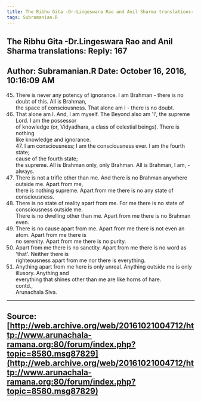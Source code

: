 ```yaml
--- 
title: The Ribhu Gita -Dr-Lingeswara Rao and Anil Sharma translations- Reply- 167   
tags: Subramanian.R  
---  
```

##  The Ribhu Gita -Dr.Lingeswara Rao and Anil Sharma translations: Reply: 167  
Author: Subramanian.R       Date: October 16, 2016, 10:16:09 AM  
---  
45. There is never any potency of ignorance. I am Brahman - there is no doubt of this. All is Brahman,   
the space of consciousness. That alone am I - there is no doubt.   
46. That alone am I. And, I am myself. The Beyond also am 'I', the supreme Lord. I am the possessor   
of knowledge (or, Vidyadhara, a class of celestial beings). There is nothing  
like knowledge and ignorance.   
47\. I am consciousness; I am the consciousness ever. I am the fourth state;  
cause of the fourth state;   
the supreme. All is Brahman only, only Brahman. All is Brahman, I am, -  
always.   
48. There is not a trifle other than me. And there is no Brahman anywhere outside me. Apart from me,   
there is nothing supreme. Apart from me there is no any state of  
consciousness.   
49. There is no state of reality apart from me. For me there is no state of consciousness outside me.   
There is no dwelling other than me. Apart from me there is no Brahman even.   
50. There is no cause apart from me. Apart from me there is not even an atom. Apart from me there is   
no serenity. Apart from me there is no purity.   
51. Apart from me there is no sanctity. Apart from me there is no word as 'that'. Neither there is   
righteousness apart from me nor there is everything.   
52. Anything apart from me here is only unreal. Anything outside me is only illusory. Anything and   
everything that shines other than me are like horns of hare.   
contd.,   
Arunachala Siva.
 ---  
Source:[http://web.archive.org/web/20161021004712/http://www.arunachala-ramana.org:80/forum/index.php?topic=8580.msg87829](http://web.archive.org/web/20161021004712/http://www.arunachala-ramana.org:80/forum/index.php?topic=8580.msg87829)   
---  


